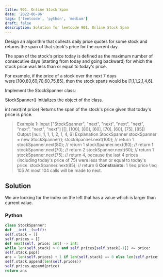 ```yaml
---
title: 901. Online Stock Span
date: '2022-06-06'
tags: ['leetcode', 'python', 'medium']
draft: false
description: Solution for leetcode 901. Online Stock Span
---
```



Design an algorithm that collects daily price quotes for some stock and returns the span of that stock's price for the current day.

The span of the stock's price today is defined as the maximum number of consecutive days (starting from today and going backward) for which the stock price was less than or equal to today's price.

For example, if the price of a stock over the next 7 days were [100,80,60,70,60,75,85], then the stock spans would be [1,1,1,2,1,4,6].

Implement the StockSpanner class:

StockSpanner() Initializes the object of the class.

int next(int price) Returns the span of the stock's price given that today's price is price.

> Example 1:
> Input
> ["StockSpanner", "next", "next", "next", "next", "next", "next", "next"]
> [[], [100], [80], [60], [70], [60], [75], [85]]
> Output
> [null, 1, 1, 1, 2, 1, 4, 6]
> Explanation StockSpanner stockSpanner <TeX>=</TeX> new StockSpanner(); stockSpanner.next(100); // return 1 stockSpanner.next(80); // return 1 stockSpanner.next(60); // return 1 stockSpanner.next(70); // return 2 stockSpanner.next(60); // return 1 stockSpanner.next(75); // return 4, because the last 4 prices (including today's price of 75) were less than or equal to today's price. stockSpanner.next(85); // return 6
**Constraints:**
> 1 <TeX>\leq</TeX> price <TeX>\leq</TeX> 105
> At most 104 calls will be made to next.


## Solution
We are looking for the index on the left that has a value which is larger than current value.



### Python
```python
class StockSpanner:
def __init__(self):
self.stack = []
self.prices = []
def next(self, price: int) -> int:
while len(self.stack) > 0 and self.prices[self.stack[-1]] <= price:
self.stack.pop()
ans = len(self.prices) + 1 if len(self.stack) == 0 else len(self.prices) - self.stack[-1]
self.stack.append(len(self.prices))
self.prices.append(price)
return ans

```

